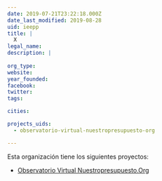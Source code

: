 ```yaml
---
date: 2019-07-21T23:22:18.000Z
date_last_modified: 2019-08-28
uid: ieepp
title: |
  X
legal_name: 
description: |
  
org_type: 
website: 
year_founded: 
facebook: 
twitter: 
tags:

cities: 

projects_uids:
  - observatorio-virtual-nuestropresupuesto-org

---
```


Esta organización tiene los siguientes proyectos:

- [Observatorio Virtual Nuestropresupuesto.Org](/proyectos/observatorio-virtual-nuestropresupuesto-org)
